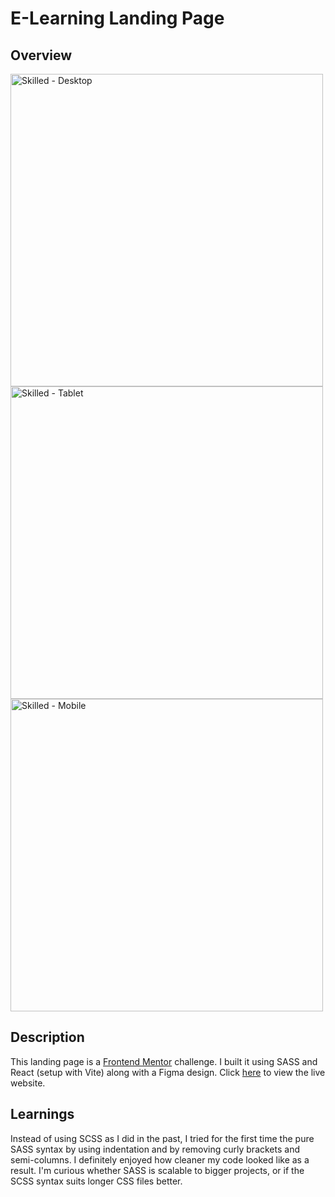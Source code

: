 # E-Learning Landing Page

## Overview
<img height="500" alt="Skilled - Desktop" src="https://github.com/nathansoussana/skilled-elearning-landing-page/assets/85996279/e890d029-6bcf-4806-adc3-e6114a2c2e16">
<img height="500" alt="Skilled - Tablet" src="https://github.com/nathansoussana/skilled-elearning-landing-page/assets/85996279/5a97deda-f48c-42c3-828e-d42532f817ec">
<img height="500" alt="Skilled - Mobile" src="https://github.com/nathansoussana/skilled-elearning-landing-page/assets/85996279/6cffad7c-273e-4a26-aa4f-ce5a67e5b081">

## Description
This landing page is a [Frontend Mentor](https://www.frontendmentor.io/challenges/skilled-elearning-landing-page-S1ObDrZ8q) challenge. I built it using SASS and React (setup with Vite) along with a Figma design. Click [here](https://skilled-elearning-lp-nathan-soussana.netlify.app) to view the live website.

## Learnings
Instead of using SCSS as I did in the past, I tried for the first time the pure SASS syntax by using indentation and by removing curly brackets and semi-columns. I definitely enjoyed how cleaner my code looked like as a result. I'm curious whether SASS is scalable to bigger projects, or if the SCSS syntax suits longer CSS files better.
